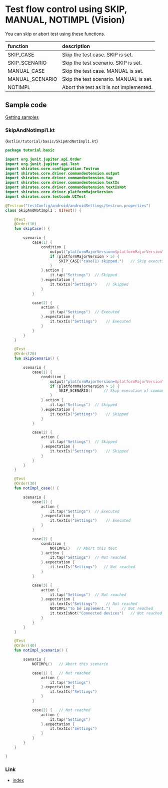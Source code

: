 # Test flow control using SKIP, MANUAL, NOTIMPL (Vision)

You can skip or abort test using these functions.

| function        | description                              |
|:----------------|:-----------------------------------------|
| SKIP_CASE       | Skip the test case. SKIP is set.         |
| SKIP_SCENARIO   | Skip the test scenario. SKIP is set.     |
| MANUAL_CASE     | Skip the test case. MANUAL is set.       |
| MANUAL_SCENARIO | Skip the test scenario. MANUAL is set.   |
| NOTIMPL         | Abort the test as it is not implemented. |

## Sample code

[Getting samples](../../getting_samples.md)

### SkipAndNotImpl1.kt

(`kotlin/tutorial/basic/SkipAndNotImpl1.kt`)

```kotlin
package tutorial.basic

import org.junit.jupiter.api.Order
import org.junit.jupiter.api.Test
import shirates.core.configuration.Testrun
import shirates.core.driver.commandextension.output
import shirates.core.driver.commandextension.tap
import shirates.core.driver.commandextension.textIs
import shirates.core.driver.commandextension.textIsNot
import shirates.core.driver.platformMajorVersion
import shirates.core.testcode.UITest

@Testrun("testConfig/android/androidSettings/testrun.properties")
class SkipAndNotImpl1 : UITest() {

    @Test
    @Order(10)
    fun skipCase() {

        scenario {
            case(1) {
                condition {
                    output("platformMajorVersion=$platformMajorVersion")
                    if (platformMajorVersion > 5) {
                        SKIP_CASE("case(1) skipped.")   // Skip execution of commands (log only)
                    }
                }.action {
                    it.tap("Settings")  // Skipped
                }.expectation {
                    it.textIs("Settings")    // Skipped
                }
            }

            case(2) {
                action {
                    it.tap("Settings")  // Executed
                }.expectation {
                    it.textIs("Settings")    // Executed
                }
            }
        }
    }

    @Test
    @Order(20)
    fun skipScenario() {

        scenario {
            case(1) {
                condition {
                    output("platformMajorVersion=$platformMajorVersion")
                    if (platformMajorVersion > 5) {
                        SKIP_SCENARIO()     // Skip execution of commands (log only)
                    }
                }.action {
                    it.tap("Settings")  // Skipped
                }.expectation {
                    it.textIs("Settings")    // Skipped
                }
            }

            case(2) {
                action {
                    it.tap("Settings")  // Skipped
                }.expectation {
                    it.textIs("Settings")    // Skipped
                }
            }
        }
    }

    @Test
    @Order(30)
    fun notImpl_case() {

        scenario {
            case(1) {
                action {
                    it.tap("Settings")  // Executed
                }.expectation {
                    it.textIs("Settings")    // Executed
                }
            }

            case(2) {
                condition {
                    NOTIMPL()   // Abort this test
                }.action {
                    it.tap("Settings")  // Not reached
                }.expectation {
                    it.textIs("Settings")   // Not reached
                }
            }

            case(3) {
                action {
                    it.tap("Settings")  // Not reached
                }.expectation {
                    it.textIs("Settings")    // Not reached
                    NOTIMPL("To be implement.")     // Not reached
                    it.textIsNot("Connected devices")   // Not reached
                }
            }
        }
    }

    @Test
    @Order(40)
    fun notImpl_scenario() {

        scenario {
            NOTIMPL()   // Abort this scenario

            case(1) {   // Not reached
                action {
                    it.tap("Settings")
                }.expectation {
                    it.textIs("Settings")
                }
            }

            case(2) {   // Not reached
                action {
                    it.tap("Settings")
                }.expectation {
                    it.textIs("Settings")
                }
            }
        }
    }

}
```

### Link

- [index](../../../../index.md)

